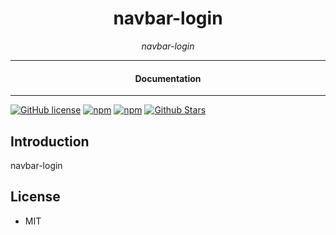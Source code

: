 

<div align="center">  
  <h1>navbar-login</h1>
</div>

<div align="center">  
<i>navbar-login</i>
</div>

---

<div align="center">
<h4>Documentation</h4>
</div>

---

[![GitHub license](https://img.shields.io/badge/license-MIT-blue.svg)](https://github.com/nostr-components/navbar-login/blob/gh-pages/LICENSE)
[![npm](https://img.shields.io/npm/v/navbar-login)](https://npmjs.com/package/navbar-login)
[![npm](https://img.shields.io/npm/dw/navbar-login.svg)](https://npmjs.com/package/navbar-login)
[![Github Stars](https://img.shields.io/github/stars/nostr-components/navbar-login.svg)](https://github.com/nostr-components/navbar-login/)

## Introduction

navbar-login

## License

- MIT
